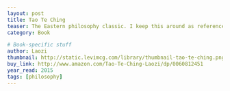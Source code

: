 ```yaml
---
layout: post
title: Tao Te Ching
teaser: The Eastern philosophy classic. I keep this around as reference like you would a dictionary or encyclopedia.
category: Book

# Book-specific stuff
author: Laozi
thumbnail: http://static.levimcg.com/library/thumbnail-tao-te-ching.png
buy_link: http://www.amazon.com/Tao-Te-Ching-Laozi/dp/0060812451
year_read: 2015
tags: [philosophy]
---
```

